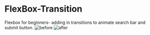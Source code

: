 # FlexBox-Transition
Flexbox for beginners- adding in transitions to animate search bar and submit button.
![before](https://user-images.githubusercontent.com/43420527/46032503-a7fdb800-c0b0-11e8-8098-d1ff1541b511.png)
![after](https://user-images.githubusercontent.com/43420527/46032501-a7fdb800-c0b0-11e8-9a7a-34f148b18d5a.png)
